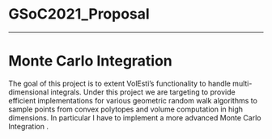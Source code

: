 # GSoC2021_Proposal
---
# Monte Carlo Integration
The goal of this project is to extent VolEsti’s functionality to handle multi-dimensional integrals. Under this project we are targeting to provide efficient implementations for various geometric random walk algorithms to sample points from convex polytopes and volume computation in high dimensions. In particular I have to implement a more advanced Monte Carlo Integration .

